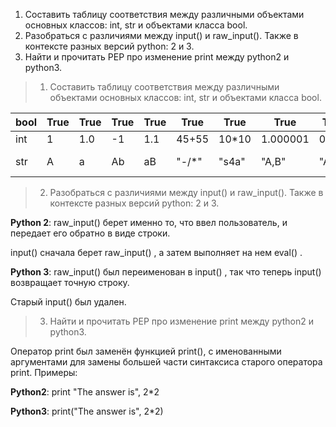 1. Составить таблицу соответствия между различными объектами основных классов: int, str и объектами класса bool.
2. Разобраться с различиями между input() и raw_input(). Также в контексте разных версий python: 2 и 3.
3. Найти и прочитать PEP про изменение print между python2 и python3.


>1. Составить таблицу соответствия между различными объектами основных классов: int, str и объектами класса bool.


bool | True | True | True | True | True | True | True | True | True | False | False
--- | --- | --- | --- |--- |--- |--- |--- |--- |--- |--- |---
int | 1 | 1.0 | -1 | 1.1 | 45+55 | 10*10 | 1.000001 | 0.777 | -1.0 | 0.0 | 0
str | A | a | Ab | aB | "-/*" | "s4a" | "A,B" | "A+B" | ZxC | "" | *отсутствие символа*


>2. Разобраться с различиями между input() и raw_input(). Также в контексте разных версий python: 2 и 3.


 
**Python 2**: raw_input() берет именно то, что ввел пользователь, и передает его обратно в виде строки.

input() сначала берет raw_input() , а затем выполняет на нем eval() .


 
**Python 3**: raw_input() был переименован в input() , так что теперь input() возвращает точную строку.

Старый input() был удален.

>3. Найти и прочитать PEP про изменение print между python2 и python3.

Оператор print был заменён функцией print(), с именованными аргументами для замены большей части синтаксиса старого оператора print. 
Примеры:

**Python2**: print "The answer is", 2*2

**Python3**: print("The answer is", 2*2)
